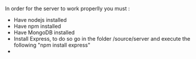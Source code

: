 In order for the server to work properlly you must :
 - Have nodejs installed
 - Have npm installed
 - Have MongoDB installed
 - Install Express, to do so go in the folder /source/server and execute the following "npm install express"
 - 
